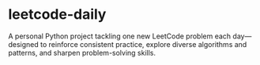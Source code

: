 # leetcode-daily

A personal Python project tackling one new LeetCode problem each day—designed to reinforce consistent practice, explore diverse algorithms and patterns, and sharpen problem-solving skills.
